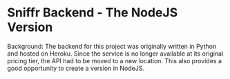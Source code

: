 # Sniffr Backend - The NodeJS Version

Background: The backend for this project was originally written in Python and hosted on Heroku. Since the service is no longer available at its original pricing tier, the API had to be moved to a new location. This also provides a good opportunity to create a version in NodeJS.